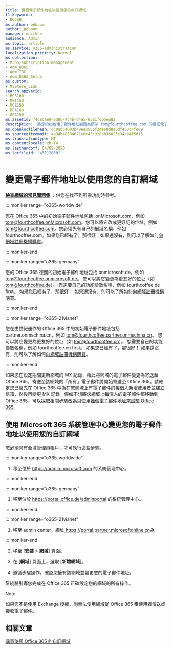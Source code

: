 ```yaml
---
title: 變更電子郵件地址以使用您的自訂網域
f1.keywords:
- NOCSH
ms.author: pebaum
author: pebaum
manager: mnirkhe
audience: Admin
ms.topic: article
ms.service: o365-administration
localization_priority: Normal
ms.collection:
- M365-subscription-management
- Adm_O365
- Adm_TOC
- Adm_O365_Setup
ms.custom:
- MSStore_Link
search.appverid:
- BCS160
- MET150
- MOE150
- BEA160
- GEA150
ms.assetid: f4d8cae9-6d06-4c4b-b4e5-6581fd05ea82
description: '將您的初始電子郵件地址變更為類似 tom@fourthcoffee.com 的易記電子郵件地址。 若要這麼做，您必須購買功能變數名稱，並將其新增至 Office 365。 '
ms.openlocfilehash: dc0ab64003b48eec50bf34e60d8a6df463b4fe89
ms.sourcegitcommit: 4a34b48584071e0c43c920bb35025e34cb4f5d15
ms.translationtype: MT
ms.contentlocale: zh-TW
ms.lasthandoff: 04/09/2020
ms.locfileid: "43212030"
---
```

# <a name="change-your-email-address-to-use-your-custom-domain"></a>變更電子郵件地址以使用您的自訂網域

 **[檢查網域的常見問題集](../setup/domains-faq.md)** ：供您在找不到所需功能時參考。 
  
::: moniker range="o365-worldwide"

您在 Office 365 中的初始電子郵件地址包括 .onMicrosoft.com，例如 tom@fourthcoffee.onMicrosoft.com。您可以將它改成更好記的位址，例如 tom@fourthcoffee.com。您必須先有自己的網域名稱，例如 fourthcoffee.com。如果您已經有了，那很好！如果還沒有，則可以了解如何[向網域註冊機構購買](../get-help-with-domains/buy-a-domain-name.md)。

::: moniker-end

::: moniker range="o365-germany"

您的 Office 365 德國的初始電子郵件地址包括 onmicrosoft.de，例如 tom@fourthcoffee.onmicrosoft.de。 您可以將它變更為更友好的位址（如 tom@fourthcoffee.de）。 您需要自己的功能變數名稱，例如 fourthcoffee.de first。 如果您已經有了，那很好！ 如果還沒有，則可以了解如何[向網域註冊機構購買](../get-help-with-domains/buy-a-domain-name.md)。

::: moniker-end

::: moniker range="o365-21vianet"

您在由世紀運作的 Office 365 中的初始電子郵件地址包括 partner.onmschina.cn，例如 tom@fourthcoffee.partner.onmschina.cn。 您可以將它變更為更友好的位址（如 tom@fourthcoffee.cn）。 您需要自己的功能變數名稱，例如 fourthcoffee.cn first。 如果您已經有了，那很好！ 如果還沒有，則可以了解如何[向網域註冊機構購買](../get-help-with-domains/buy-a-domain-name.md)。

::: moniker-end

如果您在設定期間更新網域的 MX 記錄，藉此將網域的電子郵件變更為寄送至 Office 365，寄送至該網域的「所有」電子郵件將開始寄送至 Office 365。請確定您已經先在 Office 365 中為在您網域上有電子郵件的每個人新增使用者並建立信箱，然後再變更 MX 記錄。假如不想將您網域上每個人的電子郵件都移動到 Office 365，可以採取相關步驟[改為只使用幾個電子郵件地址來試驗 Office 365](https://support.office.com/article/39cee536-6a03-40cf-b9c1-f301bb6001d7.aspx)。
  
## <a name="change-your-email-address-to-use-your-custom-domain-using-the-microsoft-365-admin-center"></a>使用 Microsoft 365 系統管理中心變更您的電子郵件地址以使用您的自訂網域

您必須具有全域管理員帳戶，才可執行這些步驟。 

::: moniker range="o365-worldwide"

1. 移至位於 <a href="https://go.microsoft.com/fwlink/p/?linkid=2024339" target="_blank">https://admin.microsoft.com</a> 的系統管理中心。 

::: moniker-end
   
::: moniker range="o365-germany"
    
1. 移至位於 <a href="https://go.microsoft.com/fwlink/p/?linkid=848041" target="_blank">https://portal.office.de/adminportal</a> 的系統管理中心。 
    
::: moniker-end

::: moniker range="o365-21vianet"

1. 移至 admin center，網址<a href="https://go.microsoft.com/fwlink/p/?linkid=850627" target="_blank"> https://portal.partner.microsoftonline.cn</a>為。 

::: moniker-end 

2. 移至 [**安裝** > **網域**] 頁面。 

3. 在 [**網域**] 頁面上，選取 [**新增網域**]。
    
4. 遵循步驟操作，確認您擁有該網域並變更您的電子郵件地址。
    
系統將引導您完成在 Office 365 正確設定您的網域的所有操作。

> [!NOTE]
> 如果您不是使用 Exchange 授權，則無法使用網域從 Office 365 租使用者傳送或接收電子郵件。
  
## <a name="related-articles"></a>相關文章

[購買使用 Office 365 的自訂網域](../get-help-with-domains/buy-a-domain-name.md)
 
